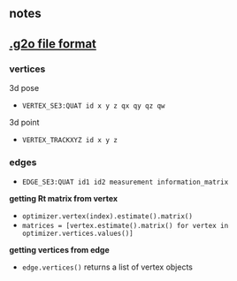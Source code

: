 notes
---

[.g2o file format](https://github.com/RainerKuemmerle/g2o/wiki/File-Format)
---

### vertices

3d pose
  - ```VERTEX_SE3:QUAT id x y z qx qy qz qw```

3d point
  - ```VERTEX_TRACKXYZ id x y z```

### edges
  - ```EDGE_SE3:QUAT id1 id2 measurement information_matrix```


**getting Rt matrix from vertex**
 - ```optimizer.vertex(index).estimate().matrix()```
 - ```matrices = [vertex.estimate().matrix() for vertex in optimizer.vertices.values()]```

**getting vertices from edge**
 - ```edge.vertices()``` returns a list of vertex objects
